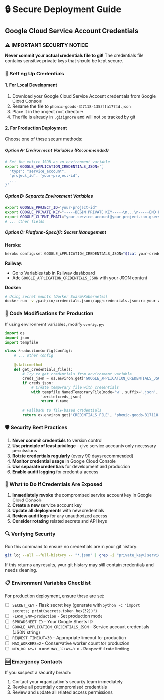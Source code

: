 # 🔒 Secure Deployment Guide

## Google Cloud Service Account Credentials

### ⚠️ IMPORTANT SECURITY NOTICE

**Never commit your actual credentials file to git!** The credentials file contains sensitive private keys that should be kept secure.

### 🔧 Setting Up Credentials

#### 1. **For Local Development**

1. Download your Google Cloud Service Account credentials from Google Cloud Console
2. Rename the file to `phonic-goods-317118-1353ffa1774d.json`
3. Place it in the project root directory
4. The file is already in `.gitignore` and will not be tracked by git

#### 2. **For Production Deployment**

Choose one of these secure methods:

##### Option A: Environment Variables (Recommended)
```bash
# Set the entire JSON as an environment variable
export GOOGLE_APPLICATION_CREDENTIALS_JSON='{
  "type": "service_account",
  "project_id": "your-project-id",
  ...
}'
```

##### Option B: Separate Environment Variables
```bash
export GOOGLE_PROJECT_ID="your-project-id"
export GOOGLE_PRIVATE_KEY="-----BEGIN PRIVATE KEY-----\n...\n-----END PRIVATE KEY-----\n"
export GOOGLE_CLIENT_EMAIL="your-service-account@your-project.iam.gserviceaccount.com"
# ... other fields
```

##### Option C: Platform-Specific Secret Management

**Heroku:**
```bash
heroku config:set GOOGLE_APPLICATION_CREDENTIALS_JSON="$(cat your-credentials.json)"
```

**Railway:**
- Go to Variables tab in Railway dashboard
- Add `GOOGLE_APPLICATION_CREDENTIALS_JSON` with your JSON content

**Docker:**
```bash
# Using secret mounts (Docker Swarm/Kubernetes)
docker run -v /path/to/credentials.json:/app/credentials.json:ro your-app
```

### 🔧 Code Modifications for Production

If using environment variables, modify `config.py`:

```python
import os
import json
import tempfile

class ProductionConfig(Config):
    # ... other config
    
    @staticmethod
    def get_credentials_file():
        # Try to get credentials from environment variable
        creds_json = os.environ.get('GOOGLE_APPLICATION_CREDENTIALS_JSON')
        if creds_json:
            # Create temporary file with credentials
            with tempfile.NamedTemporaryFile(mode='w', suffix='.json', delete=False) as f:
                f.write(creds_json)
                return f.name
        
        # Fallback to file-based credentials
        return os.environ.get('CREDENTIALS_FILE', 'phonic-goods-317118-1353ffa1774d.json')
```

### 🛡️ Security Best Practices

1. **Never commit credentials** to version control
2. **Use principle of least privilege** - give service accounts only necessary permissions
3. **Rotate credentials regularly** (every 90 days recommended)
4. **Monitor credential usage** in Google Cloud Console
5. **Use separate credentials** for development and production
6. **Enable audit logging** for credential access

### 🚨 What to Do If Credentials Are Exposed

1. **Immediately revoke** the compromised service account key in Google Cloud Console
2. **Create a new** service account key
3. **Update all deployments** with new credentials
4. **Review audit logs** for any unauthorized access
5. **Consider rotating** related secrets and API keys

### 🔍 Verifying Security

Run this command to ensure no credentials are in your git history:
```bash
git log --all --full-history -- "*.json" | grep -i "private_key\|service_account"
```

If this returns any results, your git history may still contain credentials and needs cleaning.

### 📋 Environment Variables Checklist

For production deployment, ensure these are set:

- [ ] `SECRET_KEY` - Flask secret key (generate with `python -c "import secrets; print(secrets.token_hex(32))"`)
- [ ] `FLASK_ENV=production` - Set production mode
- [ ] `SPREADSHEET_ID` - Your Google Sheets ID
- [ ] `GOOGLE_APPLICATION_CREDENTIALS_JSON` - Service account credentials (JSON string)
- [ ] `REQUEST_TIMEOUT=30` - Appropriate timeout for production
- [ ] `MAX_WORKERS=2` - Conservative worker count for production
- [ ] `MIN_DELAY=1.0` and `MAX_DELAY=3.0` - Respectful rate limiting

### 🆘 Emergency Contacts

If you suspect a security breach:
1. Contact your organization's security team immediately
2. Revoke all potentially compromised credentials
3. Review and update all related access permissions